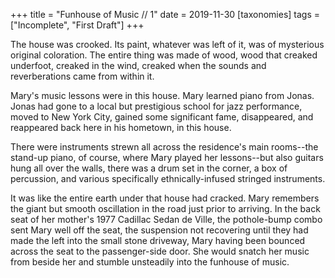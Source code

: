+++
title = "Funhouse of Music // 1"
date = 2019-11-30
[taxonomies]
tags = ["Incomplete", "First Draft"]
+++

The house was crooked. Its paint, whatever was left of it, was of mysterious original coloration. The entire thing was made of wood, wood that creaked underfoot, creaked in the wind, creaked when the sounds and reverberations came from within it.

Mary's music lessons were in this house. Mary learned piano from Jonas. Jonas had gone to a local but prestigious school for jazz performance, moved to New York City, gained some significant fame, disappeared, and reappeared back here in his hometown, in this house.

There were instruments strewn all across the residence's main rooms--the stand-up piano, of course, where Mary played her lessons--but also guitars hung all over the walls, there was a drum set in the corner, a box of percussion, and various specifically ethnically-infused stringed instruments.

It was like the entire earth under that house had cracked. Mary remembers the giant but smooth oscillation in the road just prior to arriving. In the back seat of her mother's 1977 Cadillac Sedan de Ville, the pothole-bump combo sent Mary well off the seat, the suspension not recovering until they had made the left into the small stone driveway, Mary having been bounced across the seat to the passenger-side door. She would snatch her music from beside her and stumble unsteadily into the funhouse of music.